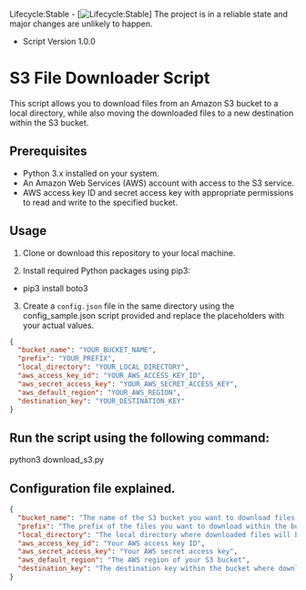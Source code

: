 Lifecycle:Stable - [![Lifecycle:Stable](https://img.shields.io/badge/Lifecycle-Stable-97ca00)]
The project is in a reliable state and major changes are unlikely to happen.

- Script Version 1.0.0

# S3 File Downloader Script

This script allows you to download files from an Amazon S3 bucket to a local directory, while also moving the downloaded files to a new destination within the S3 bucket.

## Prerequisites

- Python 3.x installed on your system.
- An Amazon Web Services (AWS) account with access to the S3 service.
- AWS access key ID and secret access key with appropriate permissions to read and write to the specified bucket.

## Usage

1. Clone or download this repository to your local machine.

2. Install required Python packages using pip3:
- pip3 install boto3

3. Create a `config.json` file in the same directory using the config_sample.json script provided and replace the placeholders with your actual values.

```json
{
  "bucket_name": "YOUR_BUCKET_NAME",
  "prefix": "YOUR_PREFIX",
  "local_directory": "YOUR_LOCAL_DIRECTORY",
  "aws_access_key_id": "YOUR_AWS_ACCESS_KEY_ID",
  "aws_secret_access_key": "YOUR_AWS_SECRET_ACCESS_KEY",
  "aws_default_region": "YOUR_AWS_REGION",
  "destination_key": "YOUR_DESTINATION_KEY"
}

```
## Run the script using the following command:

python3 download_s3.py

## Configuration file explained.

```json
{
  "bucket_name": "The name of the S3 bucket you want to download files from",
  "prefix": "The prefix of the files you want to download within the bucket",
  "local_directory": "The local directory where downloaded files will be saved",
  "aws_access_key_id": "Your AWS access key ID",
  "aws_secret_access_key": "Your AWS secret access key",
  "aws_default_region": "The AWS region of your S3 bucket",
  "destination_key": "The destination key within the bucket where downloaded files will be moved"
} 
```
